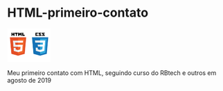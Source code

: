 # HTML-primeiro-contato
<img src="https://github.com/LuisOctavioGSeror/HTML-primeiro-contato/blob/master/html-css.png" width="100" hight="100"/>

Meu primeiro  contato com HTML, seguindo curso do RBtech e outros em agosto  de 2019
